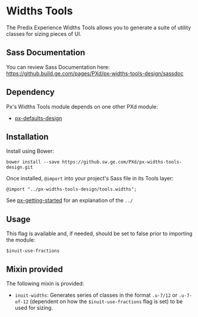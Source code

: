 # Widths Tools

The Predix Experience Widths Tools allows you to generate a suite of utility classes for sizing pieces of UI.

## Sass Documentation

You can review Sass Documentation here: https://github.build.ge.com/pages/PXd/px-widths-tools-design/sassdoc

## Dependency

Px's Widths Tools module depends on one other PXd module:

* [px-defaults-design](https://github.sw.ge.com/PXd/px-defaults-design)

## Installation

Install using Bower:

    bower install --save https://github.sw.ge.com/PXd/px-widths-tools-design.git

Once installed, `@import` into your project's Sass file in its Tools layer:

    @import "../px-widths-tools-design/tools.widths";

See [px-getting-started](https://github.sw.ge.com/PXd/px-getting-started#a-note-about-relative-import-paths) for an explanation of the `../`

## Usage

This flag is available and, if needed, should be set to false prior to importing the module:

    $inuit-use-fractions

## Mixin provided

The following mixin is provided:

* `inuit-widths`: Generates series of classes in the format `.u-7/12` or `.u-7-of-12` (dependent on how the `$inuit-use-fractions` flag is set) to be used for sizing.
